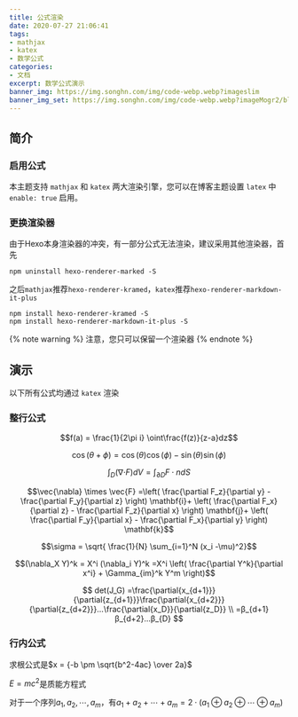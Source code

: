 ```yaml
---
title: 公式渲染
date: 2020-07-27 21:06:41
tags:
- mathjax
- katex
- 数学公式
categories:
- 文档
excerpt: 数学公式演示
banner_img: https://img.songhn.com/img/code-webp.webp?imageslim
banner_img_set: https://img.songhn.com/img/code-webp.webp?imageMogr2/blur/1x0/quality/1
---
```

## 简介

### 启用公式

本主题支持 `mathjax` 和 `katex` 两大渲染引擎，您可以在博客主题设置 `latex` 中  `enable: true` 启用。

### 更换渲染器

由于Hexo本身渲染器的冲突，有一部分公式无法渲染，建议采用其他渲染器，首先
```
npm uninstall hexo-renderer-marked -S
```
之后`mathjax`推荐`hexo-renderer-kramed`，`katex`推荐`hexo-renderer-markdown-it-plus`
```
npm install hexo-renderer-kramed -S
npm install hexo-renderer-markdown-it-plus -S
```
{% note warning %}
注意，您只可以保留一个渲染器
{% endnote %}

## 演示

以下所有公式均通过 `katex` 渲染

### 整行公式

$$f(a) = \frac{1}{2\pi i} \oint\frac{f(z)}{z-a}dz$$


$$\cos(\theta+\phi)=\cos(\theta)\cos(\phi)−\sin(\theta)\sin(\phi)$$

$$\int_D ({\nabla\cdot} F)dV=\int_{\partial D} F\cdot ndS$$

$$\vec{\nabla} \times \vec{F} =\left( \frac{\partial F_z}{\partial y} - \frac{\partial F_y}{\partial z} \right) \mathbf{i}+ \left( \frac{\partial F_x}{\partial z} - \frac{\partial F_z}{\partial x} \right) \mathbf{j}+ \left( \frac{\partial F_y}{\partial x} - \frac{\partial F_x}{\partial y} \right) \mathbf{k}$$

$$\sigma = \sqrt{ \frac{1}{N} \sum_{i=1}^N (x_i -\mu)^2}$$

$$(\nabla_X Y)^k = X^i (\nabla_i Y)^k =X^i \left( \frac{\partial Y^k}{\partial x^i} + \Gamma_{im}^k Y^m \right)$$

$$
det(J_G) =\frac{\partial{x_{d+1}}}{\partial{z_{d+1}}}\frac{\partial{x_{d+2}}}{\partial{z_{d+2}}}...\frac{\partial{x_D}}{\partial{z_D}} \\
=β_{d+1}β_{d+2}...β_{D}
$$
### 行内公式

求根公式是$x = {-b \pm \sqrt{b^2-4ac} \over 2a}$

$E=mc^2$是质能方程式

对于一个序列$a_1,a_2,\cdots,a_m$，有$a_1+a_2+\cdots+a_m=2\cdot(a_1\oplus a_2\oplus\cdots\oplus a_m)$